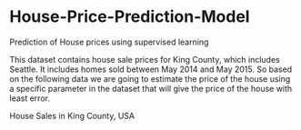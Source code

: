 # House-Price-Prediction-Model

Prediction of House prices using supervised learning

This dataset contains house sale prices for King County, which includes Seattle. It includes homes sold between May 2014 and May 2015.
So based on the following data we are going to estimate the price of the house using a specific parameter in the dataset that will give the price of the house with least error.


House Sales in King County, USA

